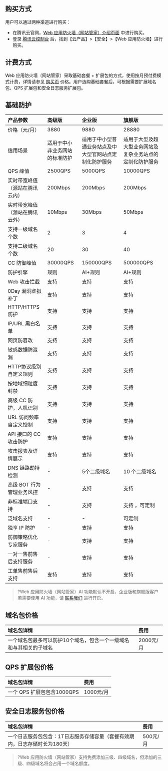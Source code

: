 ## 购买方式

用户可以通过两种渠道进行购买：

- 在腾讯云官网，[Web 应用防火墙（网站管家）介绍页面](https://cloud.tencent.com/product/waf) 中进行购买。
- 登录 [腾讯云控制台](https://console.cloud.tencent.com/) 后，找到【云产品】>【安全】>【Web 应用防火墙】进行购买。

## 计费方式

Web 应用防火墙（网站管家）采取基础套餐 + 扩展包的方式，使用按月预付费模式计费，详情请参见 [购买页](https://buy.cloud.tencent.com/buy/wsm) 价格。用户选购基础套餐后，可根据需要扩展域名包、QPS 扩展包和安全日志服务扩展包。

## 基础防护

| 产品参数                       | 高级版                         | 企业版                                                 | 旗舰版                                                   |
| :----------------------------- | :----------------------------- | :----------------------------------------------------- | :------------------------------------------------------- |
| 价格（元/月）                  | 3880                           | 9880                                                   | 28880                                                    |
| 适用场景                       | 适用于中小非业务网站的标准防护 | 适用于中小型普通业务站点及中大型官网站点定制化防护服务 | 适用于大型及超大型业务网站及复杂业务站点的定制化防护服务 |
| QPS 峰值                       | 2500QPS                       | 5000QPS                                               | 10000QPS                                                |
| 实时带宽峰值（源站在腾讯云内） | 200Mbps                       | 200Mbps                                               | 200Mbps                                                 |
| 实时带宽峰值（源站在腾讯云外） | 10Mbps                        | 30Mbps                                                | 50Mbps                                                  |
| 支持一级域名个数               | 2                              | 3                                                      | 4                                                        |
| 支持二级域名个数               | 20                             | 30                                                     | 40                                                       |
| CC 防御峰值                    | 30000QPS                      | 150000QPS                                              |500000QPS                                               |
| 防护引擎                       | 规则                      | AI+规则                                              |  AI+规则                                                |
| Web 攻击拦截                   | 支持                           | 支持                                                   | 支持                                                     |
| 0Day 漏洞虚拟补丁              | 支持                           | 支持                                                   | 支持                                                     |
| HTTP/HTTPS 防护              | 支持                           | 支持                                                   | 支持                                                     |
| IP/URL 黑白名单              | 支持                           | 支持                                                   | 支持                                                     |
| 网页防篡改                     | 支持                           | 支持                                                   | 支持                                                     |
| 敏感数据防泄漏                 | 支持                           | 支持                                                   | 支持                                                     |
| HTTP协议级别自定义规则         | 支持                           | 支持                                                   | 支持                                                     |
| 按地域细粒度封禁               | 支持                           | 支持                                                   | 支持                                                     |
| 高级 CC 防护，人机识别         | 支持                           | 支持                                                   | 支持                                                     |
| URL 访问频率自定义控制         | 支持                           | 支持                                                   | 支持                                                     |
| API 接口的 CC 攻击防护         | 支持                           | 支持                                                   | 支持                                                     |
| 攻击报表及详情展示             | 支持                           | 支持                                                   | 支持                                                     |
| DNS 链路劫持检测               | -                              | 5个二级域名                                           | 10 个二级域名                                            |
| 高级 BOT 行为管理业务风控      | -                              | 支持                                                   | 支持                                                     |
| 非标准端口支持                 | -                              | 支持                                                   | 支持 ，可定制                                            |
| 泛域名支持                     | -                              | -                                                      | 可定制                                                   |
| 独享 IP 防护                   | -                              | 支持                                                   | 支持                                                     |
| 防御策略优化专家服务           | -                              | 支持                                                   | 支持                                                     |
| 一对一售前售后支持服务         | -                              | 支持                                                   | 支持                                                     |
| 工单售前售后支持               | 支持                           | 支持                                                   | 支持                                                     |

>?Web 应用防火墙（网站管家）AI 功能默认不开启，企业版和旗舰版客户若需要使用 AI 功能，请 [联系我们](https://cloud.tencent.com/about/connect) 进行开启。
## 域名包价格

| 域名包详情                                                   | 费用       |
| :----------------------------------------------------------- | :--------- |
| 一个域名包最多可以防护10个域名，包含一个一级域名和与其相关的子域名 | 2000元/月 |

## QPS 扩展包价格

| 域名包详情               | 费用      |
| :----------------------- | :-------- |
| 一个 QPS 扩展包包含1000QPS | 1000元/月 |

## 安全日志服务包价格

| 域名包详情                                                   | 费用      |
| :----------------------------------------------------------- | :-------- |
| 一个日志服务包包含：1T日志服务存储容量（套餐有效期内，日志存储时长为180天） | 500元/月 |

>?Web 应用防火墙（网站管家）支持免费添加三级、四级域名，但添加的三级、四级域名将会占用一个域名额度。
